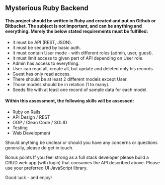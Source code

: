 ## Mysterious Ruby Backend

#### This project should be written in Ruby and created and put on Github or Bitbucket. The subject is not important, and can be anything and everything. Merely the below stated requirements must be fulfilled:

- It must be API (REST, JSON).
- It must be secured by basic auth.
- It must contain User mode - with different roles (admin, user, guest).
- It must limit access to given part of API depending on User role.
- Admin has access to everything.
- User can read all, create all, but update and deleted only his records.
- Guest has only read access.
- There should be at least 2 different models except User.
- Those models should be in relation (1 to many).
- Seeds file with at least one record of sample data for each model.

#### Within this assessment, the following skills will be assessed:

- Ruby on Rails
- API Design / REST
- OOP / Clean Code / SOLID
- Testing
- Web Development

Should anything be unclear or should you have any concerns or questions generally, please do get in touch.

Bonus points
If you feel strong as a full stack developer please build a CRUD web app (with login) that consumes the API described above. Please use your preferred UI JavaScript library.

Good luck - and enjoy!
